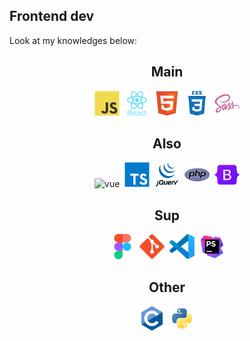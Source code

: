 ## Frontend dev

Look at my knowledges below:

<div align="center">
	<h2>Main</h2>
</div>
<div align="center">
	<img src="https://github.com/devicons/devicon/blob/master/icons/javascript/javascript-original.svg" title="JavaScript"
	alt="JavaScript" width="40" height="40"/>&nbsp;
	<img src="https://github.com/devicons/devicon/blob/master/icons/react/react-original-wordmark.svg" title="React" alt="React" width="40" height="40"/>&nbsp;
	<img src="https://github.com/devicons/devicon/blob/master/icons/html5/html5-original.svg" title="HTML5" alt="HTML" width="40" height="40"/>&nbsp;
	<img src="https://github.com/devicons/devicon/blob/master/icons/css3/css3-plain-wordmark.svg"  title="CSS3" alt="CSS" width="40" height="40"/>&nbsp;
	<img src="https://github.com/devicons/devicon/blob/master/icons/sass/sass-original.svg"  title="SCSS" alt="SCSS" width="40" height="40"/>
</div>
<div align="center">
	<h2>Also</h2>
</div>
<div align="center">
	<img src="https://github.com/devicons/devicon/blob/master/icons/vue/vue-original.svg" title="vue" alt="vue" width="40" height="40"/>&nbsp;
	<img src="https://github.com/devicons/devicon/blob/master/icons/typescript/typescript-original.svg" title="typescript" alt="typescript" width="40" height="40"/>&nbsp;
	<img src="https://github.com/devicons/devicon/blob/master/icons/jquery/jquery-original-wordmark.svg" title="jquery" alt="jquery" width="40" height="40"/>&nbsp;
	<img src="https://github.com/devicons/devicon/blob/master/icons/php/php-original.svg" title="php" alt="php" width="40" height="40"/>&nbsp;
	<img src="https://github.com/devicons/devicon/blob/master/icons/bootstrap/bootstrap-original.svg" title="bootstrap" alt="bootstrap" width="40" height="40"/>
</div>
<div align="center">
	<h2>Sup</h2>
</div>
<div align="center">
	<img src="https://github.com/devicons/devicon/blob/master/icons/figma/figma-original.svg" title="figma" alt="figma" width="40" height="40"/>&nbsp;
	<img src="https://github.com/devicons/devicon/blob/master/icons/git/git-original.svg" title="git" alt="git" width="40" height="40"/>&nbsp;
	<img src="https://github.com/devicons/devicon/blob/master/icons/vscode/vscode-original.svg" title="vscode" alt="vscode" width="40" height="40"/>&nbsp;
	<img src="https://github.com/devicons/devicon/blob/master/icons/phpstorm/phpstorm-original.svg" title="phpstorm" alt="phpstorm" width="40" height="40"/>
</div>
<div align="center">
	<h2>Other</h2>
</div>
<div align="center">
	<img src="https://github.com/devicons/devicon/blob/master/icons/c/c-original.svg" title="c" alt="c" width="40" height="40"/>&nbsp;
	<img src="https://github.com/devicons/devicon/blob/master/icons/python/python-original.svg" title="python" alt="python" width="40" height="40"/>
</div>
